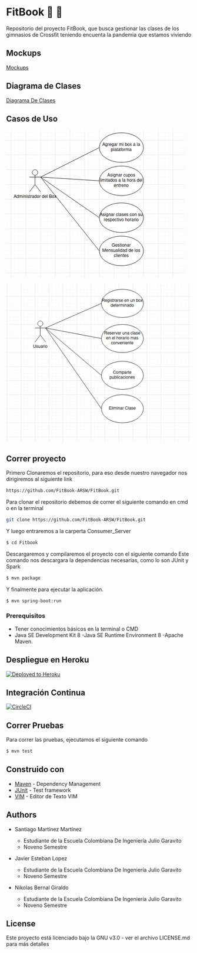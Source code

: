 # FitBook :bicyclist: :mountain_bicyclist:

Repositorio del proyecto FitBook, que busca gestionar las clases de los gimnasios de Crossfit teniendo encuenta la pandemia que estamos viviendo

## Mockups

[Mockups](https://app.moqups.com/lH5QmmXTxY/view)

## Diagrama de Clases

[Diagrama De Clases](./img/diagramaclases.PNG)

## Casos de Uso

![Administrador de Box](./img/casosdeusouno.png)

![Usuario Comun](./img/casosdeusodos.png)

## Correr proyecto

Primero Clonaremos el repositorio, para eso desde nuestro navegador nos dirigiremos al siguiente link

```sh
https://github.com/FitBook-ARSW/FitBook.git
```

Para clonar el repositorio debemos de correr el siguiente comando en cmd o en la terminal 

```sh
git clone https://github.com/FitBook-ARSW/FitBook.git
 ```

 Y luego entraremos a la carperta Consumer_Server

```sh
$ cd Fitbook
 ```
Descargaremos y compilaremos el proyecto con el siguiente comando
Este comando nos descargara la dependencias necesarias, como lo son JUnit y Spark

 ```sh
$ mvn package
 ```
 Y finalmente para ejecutar la aplicación.

 ```sh
$ mvn spring-boot:run
 ```

### Prerequisitos

* Tener conocimientos básicos en la terminal o CMD
* Java SE Development Kit 8 -Java SE Runtime Environment 8 -Apache Maven.


## Despliegue en Heroku

[![Deployed to Heroku](https://www.herokucdn.com/deploy/button.png)](https://secure-lake-15708.herokuapp.com/)

## Integración Continua

[![CircleCI](https://circleci.com/gh/FitBookApp/Back_FitBook.svg?style=svg)](https://app.circleci.com/pipelines/github/FitBookApp/Back_FitBook)

## Correr Pruebas

Para correr las pruebas, ejecutamos el siguiente comando

```sh
$ mvn test
 ```

## Construido con

* [Maven](https://maven.apache.org/) - Dependency Management
* [JUnit](https://mvnrepository.com/artifact/junit/junit) - Test framework
* [VIM](https://www.vim.org/download.php) - Editor de Texto VIM

## Authors

 - Santiago Martínez Martínez 
    - Estudiante de la Escuela Colombiana De Ingeniería Julio Garavito 
    - Noveno Semestre

 - Javier Esteban Lopez
    - Estudiante de la Escuela Colombiana De Ingeniería Julio Garavito 
    - Noveno Semestre

 - Nikolas Bernal Giraldo
    - Estudiante de la Escuela Colombiana De Ingeniería Julio Garavito 
    - Noveno Semestre

## License

Este proyecto está licenciado bajo la GNU v3.0 - ver el archivo LICENSE.md para más detalles
 
